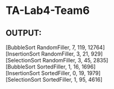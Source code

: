 # TA-Lab4-Team6
## OUTPUT:
[BubbleSort RandomFiller, 7, 119, 12764]  
[InsertionSort RandomFiller, 3, 21, 929]  
[SelectionSort RandomFiller, 3, 45, 2835]  
[BubbleSort SortedFiller, 1, 16, 1696]  
[InsertionSort SortedFiller, 0, 19, 1979]  
[SelectionSort SortedFiller, 1, 95, 4616]  
